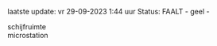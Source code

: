 laatste update: 
vr 29-09-2023  1:44   uur 
Status: FAALT - geel - 
<div class="service Y">schijfruimte</div><div class="service Y">microstation</div>